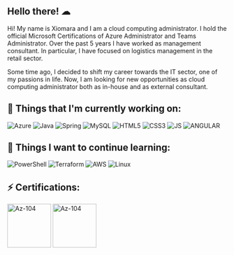 ## Hello there! ☁

Hi! My name is Xiomara and I am a cloud computing administrator. I hold the official Microsoft Certifications of Azure
Administrator and Teams Administrator. Over the past 5 years I have worked as management consultant. In particular, I
have focused on logistics management in the retail sector.

Some time ago, I decided to shift my career towards the IT sector, one of my passions in life. Now, I am looking for new
opportunities as cloud computing administrator both as in-house and as external consultant.

## 💼  Things that I'm currently working on:

![Azure](https://img.shields.io/badge/-Microsoft%20Azure-4285F4?logo=microsoft%20azure&logoColor=white&style=flat)
![Java](https://img.shields.io/badge/-java-white?logo=java&logoColor=black&Style=flat)
![Spring](https://img.shields.io/badge/-Spring-6DB33F?logo=spring&logoColor=white&Style=flat)
![MySQL](https://img.shields.io/badge/-MySQL-4479A1?logo=mysql&logoColor=white&style=flat)
![HTML5](https://img.shields.io/badge/-HTML5-E34F26?logo=HTML5&logoColor=white&style=flat)
![CSS3](https://img.shields.io/badge/-CSS3-1572B6?logo=CSS3&logoColor=white&style=flat)
![JS](https://img.shields.io/badge/-Javascript-F7DF1E?logo=javascript&logoColor=white&style=flat)
![ANGULAR](https://img.shields.io/badge/-Angular-DD0031?logo=angular&logoColor=white&style=flat)



## 🌱 Things I want to continue learning:
![PowerShell](https://img.shields.io/badge/-powershell-5391FE?logo=PowerShell&logoColor=white&Style=flat)
![Terraform](https://img.shields.io/badge/-Terraform-7B42BC?logo=terraform&logoColor=white&style=flat)
![AWS](https://img.shields.io/badge/-Amazon_AWS-232F3E?logo=Amazon%20aws&logoColor=#232F3E&style=flat)
![Linux](https://img.shields.io/badge/-Linux-FCC624?logo=linux&logoColor=black&Style=flat)

## ⚡ Certifications:
<img alt="Az-104" height="100" src="https://ci3.googleusercontent.com/proxy/ia7Wzg8_f2kxhHFV0ecC_rfIpvkFP_feMTM6FM7tbGC5mka59igqwU4t-YRHhsi1VYYQP-aVwHkb9Hl1egq4x2fhc-PmxGQcCZJlArdd-cOgjvWfDXkevCIpuHkEw3jtwqGvuMVBLVAsjYRWi7H_NaAvNCZ36VC9HOLDhipkztD6EA=s0-d-e1-ft#https://images.credly.com/images/336eebfc-0ac3-4553-9a67-b402f491f185/azure-administrator-associate-600x600.png" width="100"/> <img alt="Az-104" height="100" src="https://ci4.googleusercontent.com/proxy/2Tc8oQ_OtOTvhzvT1j_y9z7BcofX5aS20JIL2zMFX1GE2lujfaeuMvfxC9blk7oUIQKOHU02OrIH24_RRBbTZOiLBRag6AH8X_ISFWGb0-29urq4CZhZkP0nczC8vXdKUUPOGDY7hcezFT5K6m2MTEMetP8YMoQ3PPENdgQOvXkH74Nv0raZJWabRk0=s0-d-e1-ft#https://images.credly.com/images/59db067c-f0e9-44a8-bcc7-53a960274bfb/CERT-Associate-Microsoft365-Teams-Administrator.png" width="100"/>
